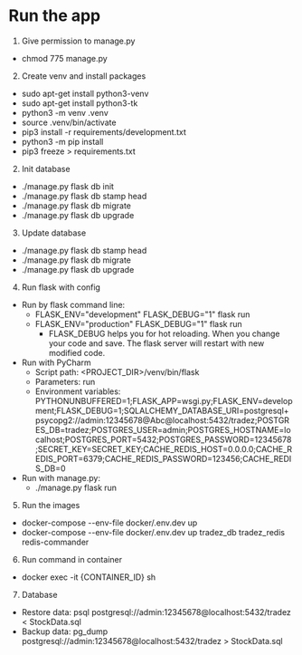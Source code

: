 # Run the app
1. Give permission to manage.py
- chmod 775 manage.py
2. Create venv and install packages
- sudo apt-get install python3-venv
- sudo apt-get install python3-tk
- python3 -m venv .venv
- source .venv/bin/activate
- pip3 install -r requirements/development.txt
- python3 -m pip install <package>
- pip3 freeze > requirements.txt
2. Init database
- ./manage.py flask db init
- ./manage.py flask db stamp head
- ./manage.py flask db migrate
- ./manage.py flask db upgrade
3. Update database
- ./manage.py flask db stamp head
- ./manage.py flask db migrate
- ./manage.py flask db upgrade
4. Run flask with config
- Run by flask command line: 
  - FLASK_ENV="development" FLASK_DEBUG="1" flask run
  - FLASK_ENV="production" FLASK_DEBUG="1" flask run
    - FLASK_DEBUG helps you for hot reloading. When you change your code and save. The flask server will restart with new modified code.
- Run with PyCharm
  - Script path: <PROJECT_DIR>/venv/bin/flask
  - Parameters: run
  - Environment variables: PYTHONUNBUFFERED=1;FLASK_APP=wsgi.py;FLASK_ENV=development;FLASK_DEBUG=1;SQLALCHEMY_DATABASE_URI=postgresql+psycopg2://admin:12345678@Abc@localhost:5432/tradez;POSTGRES_DB=tradez;POSTGRES_USER=admin;POSTGRES_HOSTNAME=localhost;POSTGRES_PORT=5432;POSTGRES_PASSWORD=12345678;SECRET_KEY=SECRET_KEY;CACHE_REDIS_HOST=0.0.0.0;CACHE_REDIS_PORT=6379;CACHE_REDIS_PASSWORD=123456;CACHE_REDIS_DB=0
- Run with manage.py: 
  - ./manage.py flask run
5. Run the images
- docker-compose --env-file docker/.env.dev up
- docker-compose --env-file docker/.env.dev up tradez_db tradez_redis redis-commander
6. Run command in container 
- docker exec -it {CONTAINER_ID} sh
7. Database
- Restore data: psql postgresql://admin:12345678@localhost:5432/tradez < StockData.sql
- Backup data: pg_dump postgresql://admin:12345678@localhost:5432/tradez > StockData.sql
